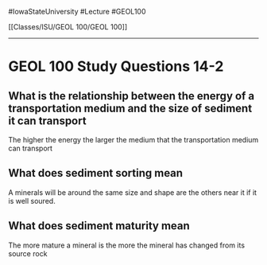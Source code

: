 
#IowaStateUniversity  #Lecture  #GEOL100

[[Classes/ISU/GEOL 100/GEOL 100]]

---


# GEOL 100 Study Questions 14-2

## What is the relationship between the energy of a transportation medium and the size of sediment it can transport

The higher the energy the larger the medium that the  transportation medium can transport 

## What does sediment sorting mean

A minerals will be around the same size and shape are the others near it if it is well soured. 

## What does sediment maturity mean

The more mature a mineral is the more the mineral has changed from its source rock 